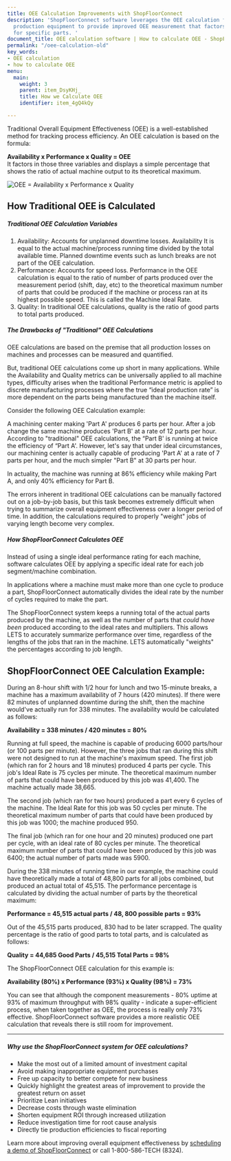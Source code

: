 ```yaml
---
title: OEE Calculation Improvements with ShopFloorConnect
description: 'ShopFloorConnect software leverages the OEE calculation formula for
  production equipment to provide improved OEE measurement that factors in performance
  for specific parts. '
document_title: OEE calculation software | How to calculate OEE - ShopFloorConnect
permalink: "/oee-calculation-old"
key_words:
- OEE calculation
- how to calculate OEE
menu:
  main:
    weight: 3
    parent: item_DsyKHj_
    title: How we Calculate OEE
    identifier: item_4gQ4kQy

---
```

Traditional Overall Equipment Effectiveness (OEE) is a well-established method for tracking process efficiency. An OEE calculation is based on the formula:

**Availability x Performance x Quality = OEE**  
It factors in those three variables and displays a simple percentage that shows the ratio of actual machine output to its theoretical maximum.

![OEE = Availability x Performance x Quality](/uploads/2020/04/15/calculating-oee.png)

## How Traditional OEE is Calculated

##### Traditional OEE Calculation Variables

1. Availability: Accounts for unplanned downtime losses. Availability It is equal to the actual machine/process running time divided by the total available time. Planned downtime events such as lunch breaks are not part of the OEE calculation.
2. Performance: Accounts for speed loss. Performance in the OEE calculation is equal to the ratio of number of parts produced over the measurement period (shift, day, etc) to the theoretical maximum number of parts that could be produced if the machine or process ran at its highest possible speed. This is called the Machine Ideal Rate.
3. Quality: In traditional OEE calculations, quality is the ratio of good parts to total parts produced.

##### The Drawbacks of "Traditional" OEE Calculations

OEE calculations are based on the premise that all production losses on machines and processes can be measured and quantified.

But, traditional OEE calculations come up short in many applications. While the Availability and Quality metrics can be universally applied to all machine types, difficulty arises when the traditional Performance metric is applied to discrete manufacturing processes where the true “ideal production rate” is more dependent on the parts being manufactured than the machine itself.

Consider the following OEE Calculation example:

A machining center making 'Part A' produces 6 parts per hour. After a job change the same machine produces 'Part B' at a rate of 12 parts per hour. According to "traditional" OEE calculations, the “Part B' is running at twice the efficiency of “Part A'. However, let's say that under ideal circumstances, our machining center is actually capable of producing 'Part A' at a rate of 7 parts per hour, and the much simpler "Part B" at 30 parts per hour.

In actuality, the machine was running at 86% efficiency while making Part A, and only 40% efficiency for Part B.

The errors inherent in traditional OEE calculations can be manually factored out on a job-by-job basis, but this task becomes extremely difficult when trying to summarize overall equipment effectiveness over a longer period of time. In addition, the calculations required to properly "weight" jobs of varying length become very complex.

##### How ShopFloorConnect Calculates OEE

Instead of using a single ideal performance rating for each machine, software calculates OEE by applying a specific ideal rate for each job segment/machine combination.

In applications where a machine must make more than one cycle to produce a part, ShopFloorConnect automatically divides the ideal rate by the number of cycles required to make the part.

The ShopFloorConnect system keeps a running total of the actual parts produced by the machine, as well as the number of parts that _could have been_ produced according to the ideal rates and multipliers. This allows LETS to accurately summarize performance over time, regardless of the lengths of the jobs that ran in the machine. LETS automatically "weights" the percentages according to job length.

## ShopFloorConnect OEE Calculation Example:

During an 8-hour shift with 1/2 hour for lunch and two 15-minute breaks, a machine has a maximum availability of 7 hours (420 minutes). If there were 82 minutes of unplanned downtime during the shift, then the machine would've actually run for 338 minutes. The availability would be calculated as follows:

**Availability = 338 minutes / 420 minutes = 80%**

Running at full speed, the machine is capable of producing 6000 parts/hour (or 100 parts per minute). However, the three jobs that ran during this shift were not designed to run at the machine's maximum speed. The first job (which ran for 2 hours and 18 minutes) produced 4 parts per cycle. This job's Ideal Rate is 75 cycles per minute. The theoretical maximum number of parts that could have been produced by this job was 41,400. The machine actually made 38,665.

The second job (which ran for two hours) produced a part every 6 cycles of the machine. The Ideal Rate for this job was 50 cycles per minute. The theoretical maximum number of parts that could have been produced by this job was 1000; the machine produced 950.

The final job (which ran for one hour and 20 minutes) produced one part per cycle, with an ideal rate of 80 cycles per minute. The theoretical maximum number of parts that could have been produced by this job was 6400; the actual number of parts made was 5900.

During the 338 minutes of running time in our example, the machine could have theoretically made a total of 48,800 parts for all jobs combined, but produced an actual total of 45,515. The performance percentage is calculated by dividing the actual number of parts by the theoretical maximum:

**Performance = 45,515 actual parts / 48, 800 possible parts = 93%**

Out of the 45,515 parts produced, 830 had to be later scrapped. The quality percentage is the ratio of good parts to total parts, and is calculated as follows:

**Quality = 44,685 Good Parts / 45,515 Total Parts = 98%**

The ShopFloorConnect OEE calculation for this example is:

**Availability (80%) x Performance (93%) x Quality (98%) = 73%**

You can see that although the component measurements - 80% uptime at 93% of maximum throughput with 98% quality - indicate a super-efficient process, when taken together as OEE, the process is really only 73% effective. ShopFloorConnect software provides a more realistic OEE calculation that reveals there is still room for improvement.

***

##### Why use the ShopFloorConnect system for OEE calculations?

* Make the most out of a limited amount of investment capital
* Avoid making inappropriate equipment purchases
* Free up capacity to better compete for new business
* Quickly highlight the greatest areas of improvement to provide the greatest return on asset
* Prioritize Lean initiatives
* Decrease costs through waste elimination
* Shorten equipment ROI through increased utilization
* Reduce investigation time for root cause analysis
* Directly tie production efficiencies to fiscal reporting

Learn more about improving overall equipment effectiveness by [scheduling a demo of ShopFloorConnect](/contact/schedule-a-demo.html) or call 1-800-586-TECH (8324).